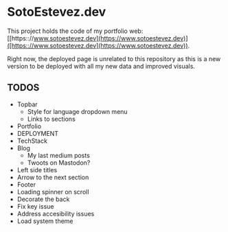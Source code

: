 # SotoEstevez.dev

This project holds the code of my portfolio web: [[https:://www.sotoestevez.dev](https://www.sotoestevez.dev)]([https:://www.sotoestevez.dev](https://www.sotoestevez.dev)).

Right now, the deployed page is unrelated to this repository as this is a new version to be deployed with all my new data and improved visuals.

## TODOS
* Topbar
  * Style for language dropdown menu
  * Links to sections
* Portfolio
* DEPLOYMENT
* TechStack
* Blog
  * My last medium posts
  * Twoots on Mastodon?
* Left side titles
* Arrow to the next section
* Footer
* Loading spinner on scroll
* Decorate the back
* Fix key issue
* Address accesibility issues
* Load system theme